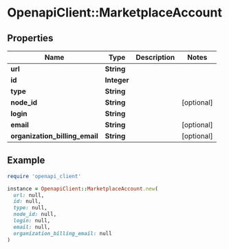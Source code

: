 # OpenapiClient::MarketplaceAccount

## Properties

| Name | Type | Description | Notes |
| ---- | ---- | ----------- | ----- |
| **url** | **String** |  |  |
| **id** | **Integer** |  |  |
| **type** | **String** |  |  |
| **node_id** | **String** |  | [optional] |
| **login** | **String** |  |  |
| **email** | **String** |  | [optional] |
| **organization_billing_email** | **String** |  | [optional] |

## Example

```ruby
require 'openapi_client'

instance = OpenapiClient::MarketplaceAccount.new(
  url: null,
  id: null,
  type: null,
  node_id: null,
  login: null,
  email: null,
  organization_billing_email: null
)
```

